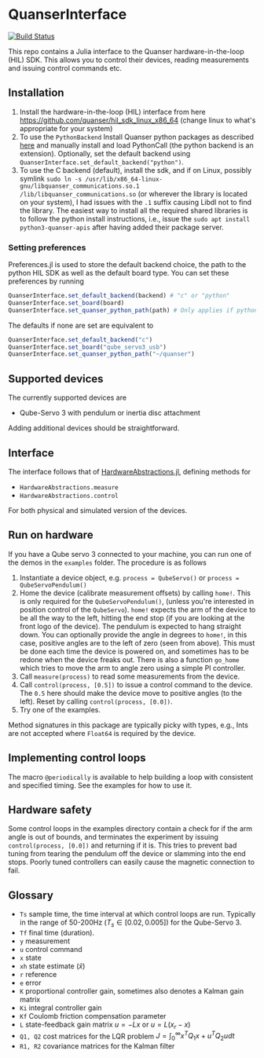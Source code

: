# QuanserInterface

[![Build Status](https://github.com/baggepinnen/QuanserInterface.jl/actions/workflows/CI.yml/badge.svg?branch=main)](https://github.com/baggepinnen/QuanserInterface.jl/actions/workflows/CI.yml?query=branch%3Amain)

This repo contains a Julia interface to the Quanser hardware-in-the-loop (HIL) SDK. This allows you to control their devices, reading measurements and issuing control commands etc. 

## Installation

1. Install the hardware-in-the-loop (HIL) interface from here https://github.com/quanser/hil_sdk_linux_x86_64 (change linux to what's appropriate for your system)
2. To use the `PythonBackend` Install Quanser python packages as described [here](https://docs.quanser.com/quarc/documentation/python/installation.html) and manually install and load PythonCall (the python backend is an extension). Optionally, set the default backend using `QuanserInterface.set_default_backend("python")`.
3. To use the C backend (default), install the sdk, and if on Linux, possibly symlink `sudo ln -s /usr/lib/x86_64-linux-gnu/libquanser_communications.so.1 /lib/libquanser_communications.so` (or wherever the library is located on your system), I had issues with the `.1` suffix causing Libdl not to find the library. The easiest way to install all the required shared libraries is to follow the python install instructions, i.e., issue the `sudo apt install python3-quanser-apis` after having added their package server.

### Setting preferences
Preferences.jl is used to store the default backend choice, the path to the python HIL SDK as well as the default board type. You can set these preferences by running
```julia
QuanserInterface.set_default_backend(backend) # "c" or "python"
QuanserInterface.set_board(board)
QuanserInterface.set_quanser_python_path(path) # Only applies if python backend is installed
```

The defaults if none are set are equivalent to
```julia
QuanserInterface.set_default_backend("c")
QuanserInterface.set_board("qube_servo3_usb")
QuanserInterface.set_quanser_python_path("~/quanser")
```

## Supported devices
The currently supported devices are
- Qube-Servo 3 with pendulum or inertia disc attachment

Adding additional devices should be straightforward.

## Interface
The interface follows that of [HardwareAbstractions.jl](https://github.com/baggepinnen/HardwareAbstractions.jl), defining methods for
- `HardwareAbstractions.measure`
- `HardwareAbstractions.control`

For both physical and simulated version of the devices. 

## Run on hardware
If you have a Qube servo 3 connected to your machine, you can run one of the demos in the `examples` folder. The procedure is as follows
1. Instantiate a device object, e.g. `process = QubeServo()` or `process = QubeServoPendulum()`
2. Home the device (calibrate measurement offsets) by calling `home!`. This is only required for the `QubeServoPendulum()`, (unless you're interested in position control of the `QubeServo`). `home!` expects the arm of the device to be all the way to the left, hitting the end stop (if you are looking at the front logo of the device). The pendulum is expected to hang straight down. You can optionally provide the angle in degrees to `home!`, in this case, positive angles are to the left of zero (seen from above). This must be done each time the device is powered on, and sometimes has to be redone when the device freaks out. There is also a function `go_home` which tries to move the arm to angle zero using a simple PI controller. 
3. Call `measure(process)` to read some measurements from the device.
4. Call `control(process, [0.5])` to issue a control command to the device. The `0.5` here should make the device move to positive angles (to the left). Reset by calling `control(process, [0.0])`.
5. Try one of the examples.

Method signatures in this package are typically picky with types, e.g., Ints are not accepted where `Float64` is required by the device.


## Implementing control loops
The macro `@periodically` is available to help building a loop with consistent and specified timing. See the examples for how to use it.

## Hardware safety
Some control loops in the examples directory contain a check for if the arm angle is out of bounds, and terminates the experiment by issuing `control(process, [0.0])` and returning if it is. This tries to prevent bad tuning from tearing the pendulum off the device or slamming into the end stops. Poorly tuned controllers can easily cause the magnetic connection to fail.

## Glossary
- `Ts` sample time, the time interval at which control loops are run. Typically in the range of 50-200Hz ($T_s \in [0.02, 0.005]$) for the Qube-Servo 3.
- `Tf` final time (duration).
- `y` measurement
- `u` control command
- `x` state
- `xh` state estimate ($\hat x$)
- `r` reference
- `e` error
- `K` proportional controller gain, sometimes also denotes a Kalman gain matrix
- `Ki` integral controller gain
- `Kf` Coulomb friction compensation parameter
- `L` state-feedback gain matrix $u = -Lx$ or $u = L(x_r-x)$
- `Q1, Q2` cost matrices for the LQR problem $J = \int_0^\infty x^T Q_1 x + u^T Q_2 u dt$
- `R1, R2` covariance matrices for the Kalman filter
